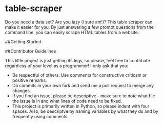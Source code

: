 table-scraper
=============
Do you need a data set? Are you lazy (I sure am!)? This table scraper can make it easier for you. By just answering a few prompt questions from the command line, you can easily scrape HTML tables from a website.

##Getting Started

##Contributor Guidelines

This little project is just getting its legs, so please, feel free to contribute regardless of your level as a programmer! I only ask that you:
* Be respectful of others. Use comments for constructive criticsm or positive remarks.
* Do commits in your own fork and send me a pull request to merge any changes.
* If you find an issue, please be descriptive - make sure to note what file the issue is in and what lines of code need to be fixed.
* This project is primarily written in Python, so please indent with four spaces. Also, be descriptve by naming variables by what they do and by frequently using comments.




